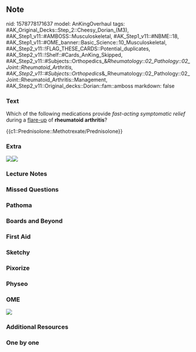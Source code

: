 ## Note
nid: 1578778171637
model: AnKingOverhaul
tags: #AK_Original_Decks::Step_2::Cheesy_Dorian_(M3), #AK_Step1_v11::#AMBOSS::Musculoskeletal, #AK_Step1_v11::#NBME::18, #AK_Step1_v11::#OME_banner::Basic_Science::10_Musculoskeletal, #AK_Step2_v11::!FLAG_THESE_CARDS::Potential_duplicates, #AK_Step2_v11::!Shelf::#Cards_AnKing_Skipped, #AK_Step2_v11::#Subjects::Orthopedics_&_Rheumatology::02_Pathology::02_Joint::Rheumatoid_Arthritis, #AK_Step2_v11::#Subjects::Orthopedics_&_Rheumatology::02_Pathology::02_Joint::Rheumatoid_Arthritis::Management, #AK_Step2_v11::Original_decks::Dorian::fam::amboss
markdown: false

### Text
Which of the following medications provide <i>fast-acting
symptomatic relief</i> during a <u>flare-up</u> of <b>rheumatoid
arthritis</b>?
<div>
  {{c1::Prednisolone::Methotrexate/Prednisolone}}
</div>

### Extra
<img src=
"paste-a22f5fc43c382d5e78776ce7a61dc0c78c751840.jpg"><img src=
"big_5dfa41120c0b9.jpg">

### Lecture Notes


### Missed Questions


### Pathoma


### Boards and Beyond


### First Aid


### Sketchy


### Pixorize


### Physeo


### OME
<div class="ome-widget">
  <a href=
  "https://onlinemeded.org/spa/musculoskeletal?ref=anki"><img src=
  "_OME_AnkiFlashcards_Topic_4.png"></a>
</div>

### Additional Resources


### One by one


